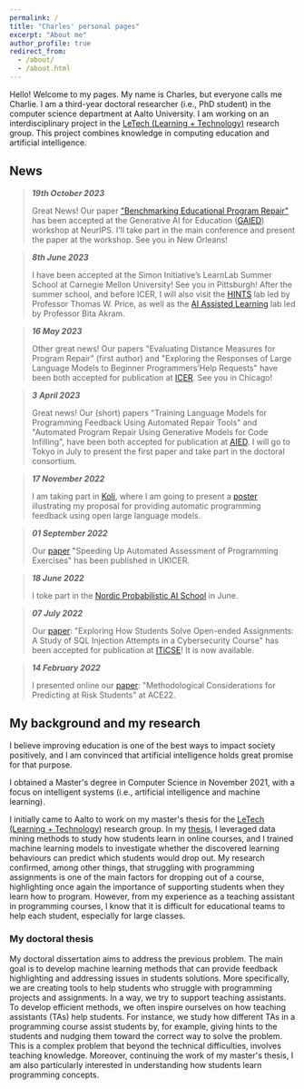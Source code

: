```yaml
---
permalink: /
title: "Charles' personal pages"
excerpt: "About me"
author_profile: true
redirect_from: 
  - /about/
  - /about.html
---
```


Hello! Welcome to my pages. My name is Charles, but everyone calls me Charlie. I am a third-year doctoral researcher (i.e., PhD student) in the computer science department at Aalto University. I am working on an interdisciplinary project in the [LeTech (Learning + Technology)](https://research.cs.aalto.fi/LeTech/) research group. This project combines knowledge in computing education and artificial intelligence.

## News 

> ***19th October 2023***
> 
> Great News! Our paper ["Benchmarking Educational Program Repair"](https://neurips.cc/virtual/2023/79083) has been accepted at the Generative AI for Education ([GAIED](https://gaied.org/neurips2023/)) workshop at NeurIPS. I'll take part in the main conference and present the paper at the workshop. See you in New Orleans!

> ***8th June 2023***
> 
> I have been accepted at the Simon Initiative’s LearnLab Summer School at Carnegie Mellon University! See you in Pittsburgh!
> After the summer school, and before ICER, I will also visit the [HINTS](https://isnap.csc.ncsu.edu/home/public/) lab led by Professor Thomas W. Price, as well as the [AI Assisted Learning](https://research.csc.ncsu.edu/aial/home/) lab led by Professor Bita Akram. 

> ***16 May 2023***
> 
> Other great news! Our papers "Evaluating Distance Measures for Program Repair" (first author) and "Exploring the Responses of Large Language Models to Beginner Programmers’Help Requests" have been both accepted for publication at [ICER](https://icer2023.acm.org/). See you in Chicago!

> ***3 April 2023***
> 
> Great news! Our (short) papers "Training Language Models for Programming Feedback Using Automated Repair Tools" and "Automated Program Repair Using Generative Models for Code Infilling", have been both accepted for publication at [AIED](https://www.aied2023.org/). I will go to Tokyo in July to present the first paper and take part in the doctoral consortium.

> ***17 November 2022***
> 
> I am taking part in [Koli](https://www.kolicalling.fi/), where I am going to present a [poster](https://koutche.me/files/Koli-2022-poster.pdf) illustrating my proposal for providing automatic programming feedback using open large language models. 

> ***01 September 2022***
> 
> Our [paper](https://dl.acm.org/doi/abs/10.1145/3555009.3555013) "Speeding Up Automated Assessment of Programming Exercises" has been published in UKICER.

> ***18 June 2022***
> 
> I toke part in the [Nordic Probabilistic AI School](https://probabilistic.ai/) in June. 

> ***07 July 2022***
> 
> Our [paper](https://dl.acm.org/doi/10.1145/3502718.3524748): "Exploring How Students Solve Open-ended Assignments: A Study of SQL Injection Attempts in a Cybersecurity Course" has been accepted for publication at [ITiCSE](https://iticse.acm.org/2022/)! It is now available. 

> ***14 February 2022***
> 
> I presented online our [paper](https://dl.acm.org/doi/abs/10.1145/3511861.3511873): "Methodological Considerations for Predicting at Risk Students" at ACE22. 


## My background and my research

I believe improving education is one of the best ways to impact society positively, and I am convinced that artificial intelligence holds great promise for that purpose.

I obtained a Master's degree in Computer Science in November 2021, with a focus on intelligent systems (i.e., artificial intelligence and machine learning). 

I initially came to Aalto to work on my master's thesis for the [LeTech (Learning + Technology)](https://research.cs.aalto.fi/LeTech/) research group. In my [thesis](https://aaltodoc.aalto.fi/handle/123456789/109393), I leveraged data mining methods to study how students learn in online courses, and I trained machine learning models to investigate whether the discovered learning behaviours can predict which students would drop out. My research confirmed, among other things, that struggling with programming assignments is one of the main factors for dropping out of a course, highlighting once again the importance of supporting students when they learn how to program. However, from my experience as a teaching assistant in programming courses, I know that it is difficult for educational teams to help each student, especially for large classes. 

### My doctoral thesis

My doctoral dissertation aims to address the previous problem. The main goal is to develop machine learning methods that can provide feedback highlighting and addressing issues in students solutions. More specifically, we are creating tools to help students who struggle with programming projects and assignments. In a way, we try to support teaching assistants. To develop efficient methods, we often inspire ourselves on how teaching assistants (TAs) help students. For instance, we study how different TAs in a programming course assist students by, for example, giving hints to the students and nudging them toward the correct way to solve the problem. This is a complex problem that beyond the technical difficulties, involves teaching knowledge. Moreover, continuing the work of my master's thesis, I am also particularly interested in understanding how students learn programming concepts. 
